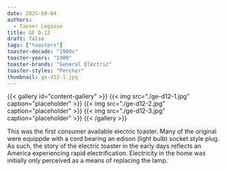 ```yaml
---
date: 2025-09-04
authors:
  - Tanner Legasse
title: GE D-12
draft: false
tags: ["toasters"]
toaster-decade: "1900s"
toaster-years: "1909"
toaster-brands: "General Electric"
toaster-styles: "Percher"
thumbnail: ge-d12-1.jpg
---
```

{{< gallery id="content-gallery" >}}
  {{< img src="./ge-d12-1.jpg" caption="placeholder" >}}
  {{< img src="./ge-d12-2.jpg" caption="placeholder" >}}
  {{< img src="./ge-d12-3.jpg" caption="placeholder" >}}
{{< /gallery >}}

This was the first consumer available electric toaster. Many of the original were equippde with a cord bearing an edison (light bulb) socket style plug. As such, the story of the electric toaster in the early days reflects an America experiencing rapid electrification. Electricity in the home was initially only perceived as a means of replacing the lamp.
